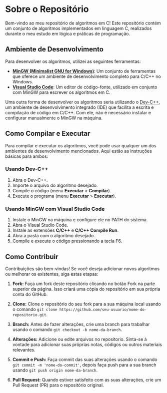 # Sobre o Repositório

Bem-vindo ao meu repositório de algoritmos em C! Este repositório contém um conjunto de algoritmos implementados em linguagem C, realizados durante o meu estudo em lógica e práticas de programação.

## Ambiente de Desenvolvimento

Para desenvolver os algoritmos, utilizei as seguintes ferramentas:

- [**MinGW (Minimalist GNU for Windows)**](https://github.com/niXman/mingw-builds-binaries/releases): Um conjunto de ferramentas que oferece um ambiente de desenvolvimento completo para C/C++ no Windows.
- [**Visual Studio Code**](https://code.visualstudio.com/): Um editor de código-fonte, utilizado em conjunto com MinGW para escrever os algoritmos em C.

Uma outra forma de desenvolver os algoritmos seria utilizando o [Dev-C++](https://www.bloodshed.net/), um ambiente de desenvolvimento integrado (IDE) que facilita a escrita e compilação de código em C/C++. Com ele, não é necessário instalar e configurar manualmente o MinGW na máquina.

## Como Compilar e Executar

Para compilar e executar os algoritmos, você pode usar qualquer um dos ambientes de desenvolvimento mencionados. Aqui estão as instruções básicas para ambos:

### Usando Dev-C++

1. Abra o Dev-C++.
2. Importe o arquivo do algoritmo desejado.
3. Compile o código (menu **Executar** > **Compilar**).
4. Execute o programa (menu **Executar** > **Executar**).

### Usando MinGW com Visual Studio Code

1. Instale o MinGW na máquina e configure ele no PATH do sistema.
2. Abra o Visual Studio Code.
3. Instale as extensões **C/C++** e **C/C++ Compile Run**.
4. Abra a pasta com o algoritmo desejado.
5. Compile e execute o código pressionando a tecla F6.

## Como Contribuir

Contribuições são bem-vindas! Se você deseja adicionar novos algoritmos ou melhorar os existentes, siga estas etapas:

1. **Fork:** Faça um fork deste repositório clicando no botão Fork na parte superior da página. Isso criará uma cópia do repositório em sua própria conta do GitHub.
   
2. **Clone:** Clone o repositório do seu fork para a sua máquina local usando o comando `git clone https://github.com/seu-usuario/nome-do-repositorio.git`.
   
3. **Branch:** Antes de fazer alterações, crie uma branch para trabalhar usando o comando `git checkout -b nome-da-branch`.
   
4. **Alterações:** Adicione ou edite arquivos no repositorio. Sinta-se à vontade para adicionar suas próprias notas, códigos ou outros materiais relevantes.
   
5. **Commit e Push:** Faça commit das suas alterações usando o comando `git commit -m 'nome-do-commit'`, depois faça push para a sua branch usando `git push origin nome-da-branch`.
    
6. **Pull Request:** Quando estiver satisfeito com as suas alterações, crie um Pull Request (PR) para o repositório original.
